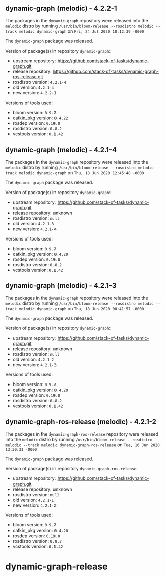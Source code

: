 ## dynamic-graph (melodic) - 4.2.2-1

The packages in the `dynamic-graph` repository were released into the `melodic` distro by running `/usr/bin/bloom-release --rosdistro melodic --track melodic dynamic-graph` on `Fri, 24 Jul 2020 10:12:39 -0000`

The `dynamic-graph` package was released.

Version of package(s) in repository `dynamic-graph`:

- upstream repository: https://github.com/stack-of-tasks/dynamic-graph.git
- release repository: https://github.com/stack-of-tasks/dynamic-graph-ros-release.git
- rosdistro version: `4.2.1-4`
- old version: `4.2.1-4`
- new version: `4.2.2-1`

Versions of tools used:

- bloom version: `0.9.7`
- catkin_pkg version: `0.4.22`
- rosdep version: `0.19.0`
- rosdistro version: `0.8.2`
- vcstools version: `0.1.42`


## dynamic-graph (melodic) - 4.2.1-4

The packages in the `dynamic-graph` repository were released into the `melodic` distro by running `/usr/bin/bloom-release --rosdistro melodic --track melodic dynamic-graph` on `Thu, 18 Jun 2020 12:45:48 -0000`

The `dynamic-graph` package was released.

Version of package(s) in repository `dynamic-graph`:

- upstream repository: https://github.com/stack-of-tasks/dynamic-graph.git
- release repository: unknown
- rosdistro version: `null`
- old version: `4.2.1-3`
- new version: `4.2.1-4`

Versions of tools used:

- bloom version: `0.9.7`
- catkin_pkg version: `0.4.20`
- rosdep version: `0.19.0`
- rosdistro version: `0.8.2`
- vcstools version: `0.1.42`


## dynamic-graph (melodic) - 4.2.1-3

The packages in the `dynamic-graph` repository were released into the `melodic` distro by running `/usr/bin/bloom-release --rosdistro melodic --track melodic dynamic-graph` on `Thu, 18 Jun 2020 08:41:57 -0000`

The `dynamic-graph` package was released.

Version of package(s) in repository `dynamic-graph`:

- upstream repository: https://github.com/stack-of-tasks/dynamic-graph.git
- release repository: unknown
- rosdistro version: `null`
- old version: `4.2.1-2`
- new version: `4.2.1-3`

Versions of tools used:

- bloom version: `0.9.7`
- catkin_pkg version: `0.4.20`
- rosdep version: `0.19.0`
- rosdistro version: `0.8.2`
- vcstools version: `0.1.42`


## dynamic-graph-ros-release (melodic) - 4.2.1-2

The packages in the `dynamic-graph-ros-release` repository were released into the `melodic` distro by running `/usr/bin/bloom-release --rosdistro melodic --track melodic dynamic-graph-ros-release` on `Tue, 16 Jun 2020 13:30:31 -0000`

The `dynamic-graph` package was released.

Version of package(s) in repository `dynamic-graph-ros-release`:

- upstream repository: https://github.com/stack-of-tasks/dynamic-graph.git
- release repository: unknown
- rosdistro version: `null`
- old version: `4.2.1-1`
- new version: `4.2.1-2`

Versions of tools used:

- bloom version: `0.9.7`
- catkin_pkg version: `0.4.20`
- rosdep version: `0.19.0`
- rosdistro version: `0.8.2`
- vcstools version: `0.1.42`


# dynamic-graph-release
